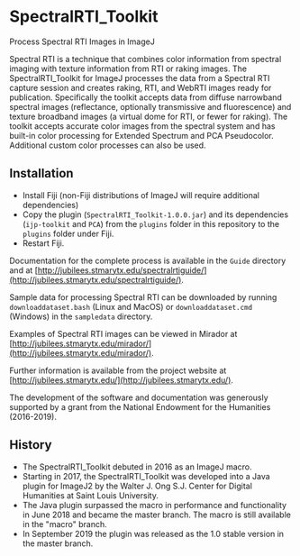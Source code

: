 # SpectralRTI_Toolkit
Process Spectral RTI Images in ImageJ

Spectral RTI is a technique that combines color information from spectral imaging with texture information from RTI or raking images.
The SpectralRTI_Toolkit for ImageJ processes the data from a Spectral RTI capture session and creates raking, RTI, and WebRTI images ready for publication.
Specifically the toolkit accepts data from diffuse narrowband spectral images (reflectance, optionally transmissive and fluorescence) and texture broadband images (a virtual dome for RTI, or fewer for raking).
The toolkit accepts accurate color images from the spectral system and has built-in color processing for Extended Spectrum and PCA Pseudocolor.
Additional custom color processes can also be used.

## Installation
* Install Fiji (non-Fiji distributions of ImageJ will require additional dependencies)
* Copy the plugin (`SpectralRTI_Toolkit-1.0.0.jar`) and its dependencies (`ijp-toolkit` and `PCA`) from the `plugins` folder in this repository to the `plugins` folder under Fiji. 
* Restart Fiji. 

Documentation for the complete process is available in the `Guide` directory and at [http://jubilees.stmarytx.edu/spectralrtiguide/](http://jubilees.stmarytx.edu/spectralrtiguide/).

Sample data for processing Spectral RTI can be downloaded by running `downloaddataset.bash` (Linux and MacOS) or `downloaddataset.cmd` (Windows) in the `sampledata` directory. 

Examples of Spectral RTI images can be viewed in Mirador at [http://jubilees.stmarytx.edu/mirador/](http://jubilees.stmarytx.edu/mirador/).

Further information is available from the project website at [http://jubilees.stmarytx.edu/](http://jubilees.stmarytx.edu/).

The development of the software and documentation was generously supported by a grant from the National Endowment for the Humanities (2016-2019).

## History
* The SpectralRTI_Toolkit debuted in 2016 as an ImageJ macro.
* Starting in 2017, the SpectralRTI_Toolkit was developed into a Java plugin for ImageJ2 by the Walter J. Ong S.J. Center for Digital Humanities at Saint Louis University.
* The Java plugin surpassed the macro in performance and functionality in June 2018 and became the master branch. The macro is still available in the "macro" branch.
* In September 2019 the plugin was released as the 1.0 stable version in the master branch. 
